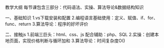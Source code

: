 教学大纲
每节课包含三部分：代码语法、实操、算法导论&数据结构知识

一、基础知识
    1.vs下载安装和配置
    2.编程语言基础使用：定义、赋值、if、for、func、return
    3.算法导论：程序的好坏评价

二、接触js
    1.前端三巨头：html、css、js
       配合辅助：php、SQL
    2.实操：创建本地页面，实现价格判断与循环加和
    3.算法导论：时间复杂度O()
